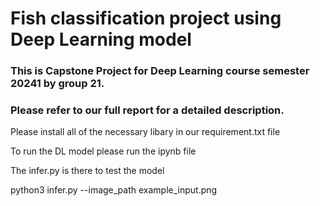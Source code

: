 # Fish classification project using Deep Learning model

### This is Capstone Project for Deep Learning course semester 20241 by group 21.
### Please refer to our full report for a detailed description.

Please install all of the necessary libary in our requirement.txt file

To run the DL model please run the ipynb file

The infer.py is there to test the model 

python3 infer.py --image_path example_input.png
